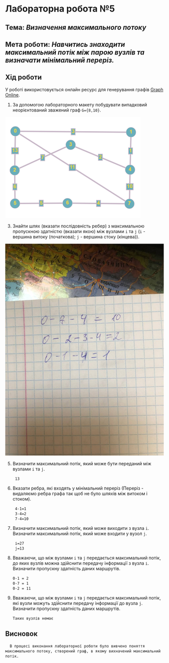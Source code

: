 # Лабораторна робота №5
## Тема: _Визначення максимального потоку_
## Мета роботи: _Навчитись знаходити максимальний потік між парою вузлів та визначати мінімальний переріз._

## Хід роботи
У роботі використовується онлайн ресурс для генерування графів [Graph Online](https://graphonline.ru/).
1. За допомогою лабораторного макету побудувати випадковий неорієнтований зважений граф `G={8,10}`.

![alt text](https://github.com/DanyloBarabash/Barabash_lab_totk_2021/blob/main/lab5/Graf.png "Graf")

3. Знайти шлях (вказати послідовність ребер) з максимальною пропускною здатністю (вказати якою) між вузлами `i` та `j` (`i` - вершина витоку (початкова); `j` - вершина стоку (кінцева)). 

![alt text](https://github.com/DanyloBarabash/Barabash_lab_totk_2021/blob/main/lab5/task1.jpg "Task1")

5. Визначити максимальний потік, який може бути переданий між вузлами `i` та `j`.

        13
        
7. Вказати ребра, які входять у мінімальний переріз (Переріз - видаляємо ребра графа так щоб не було шляхів між витоком і стоком).
        
        4-1=1
        3-4=2
        7-4=10 
    
9. Визначити максимальний потік, який може виходити з вузла `i`. Визначити максимальний потік, який може входити у вузол `j`.

        і=27
        j=13
        
11. Вважаючи, що між вузлами `i` та `j` передається максимальний потік, до яких вузлів можна здійснити передачу інформації з вузла `і`. Визначити пропускну здатність даних маршрутів.

        0-1 = 2
        0-7 = 1
        0-2 = 11
        
13. Вважаючи, що між вузлами `i` та `j` передається максимальний потік, які вузли можуть здійснити передачу інформації до вузла `j`. Визначити пропускну здатність даних маршрутів.

        Таких вузлів немає
        
## Висновок
      В процесі виконання лабораторної роботи було вивчено поняття максимального потоку, створений граф, в якому вихначений максимальний потік.

